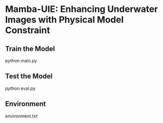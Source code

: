 # Mamba-UIE: Enhancing Underwater Images with Physical Model Constraint

## Train the Model
python main.py

## Test the Model
python eval.py

## Environment
environment.txt
